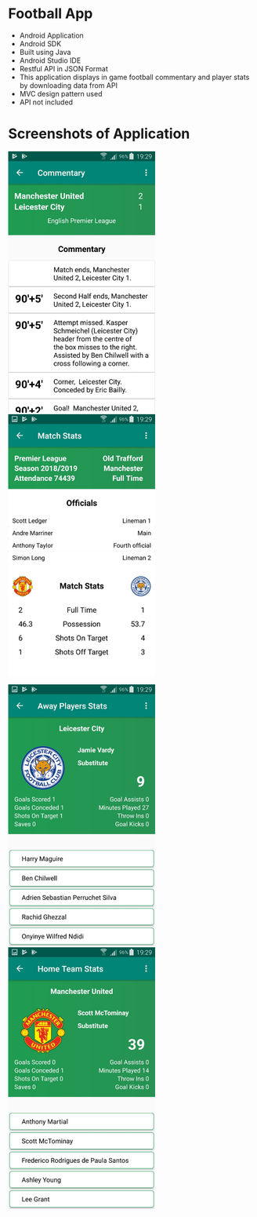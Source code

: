 # Football App
- Android Application
- Android SDK
- Built using Java
- Android Studio IDE
- Restful API in JSON Format
- This application displays in game football commentary and player stats by downloading data from API
- MVC design pattern used
- API not included

# Screenshots of Application

<img src="Screenshots/image0.jpeg" width=300> <img src="Screenshots/image1.jpeg" width=300>


<img src="Screenshots/image2.jpeg" width=300> <img src="Screenshots/image3.jpeg" width=300>
